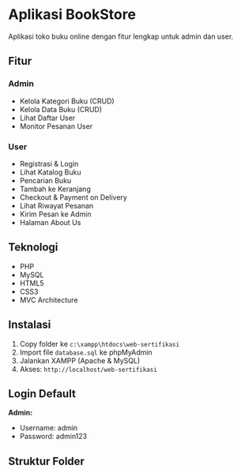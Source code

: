 # Aplikasi BookStore

Aplikasi toko buku online dengan fitur lengkap untuk admin dan user.

## Fitur

### Admin

- Kelola Kategori Buku (CRUD)
- Kelola Data Buku (CRUD)
- Lihat Daftar User
- Monitor Pesanan User

### User

- Registrasi & Login
- Lihat Katalog Buku
- Pencarian Buku
- Tambah ke Keranjang
- Checkout & Payment on Delivery
- Lihat Riwayat Pesanan
- Kirim Pesan ke Admin
- Halaman About Us

## Teknologi

- PHP
- MySQL
- HTML5
- CSS3
- MVC Architecture

## Instalasi

1. Copy folder ke `c:\xampp\htdocs\web-sertifikasi`
2. Import file `database.sql` ke phpMyAdmin
3. Jalankan XAMPP (Apache & MySQL)
4. Akses: `http://localhost/web-sertifikasi`

## Login Default

**Admin:**

- Username: admin
- Password: admin123

## Struktur Folder
